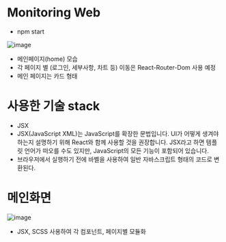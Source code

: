 # Monitoring Web
- npm start

![image](https://user-images.githubusercontent.com/33484628/166095371-fb82ed90-391b-45e4-a2b3-cd74c709dcb5.png)
- 메인페이지(home) 모습
- 각 페이지 별 (로그인, 세부사항, 차트 등) 이동은 React-Router-Dom 사용 예정
- 메인 페이지는 카드 형태



# 사용한 기술 stack
 - JSX 
 - JSX(JavaScript XML)는 JavaScript를 확장한 문법입니다. UI가 어떻게 생겨야 하는지 설명하기 위해 React와 함께 사용할 것을 권장합니다. JSX라고 하면 템플릿 언어가 떠오를 수도 있지만, JavaScript의 모든 기능이 포함되어 있습니다.
 - 브라우저에서 실행하기 전에 바벨을 사용하여 일반 자바스크립트 형태의 코드로 변환된다. 

 
 # 메인화면
 ![image](https://user-images.githubusercontent.com/33484628/166213871-7b71c32e-dbe9-4d38-9cb8-702a94d41621.png)
- JSX, SCSS 사용하여 각 컴포넌트, 페이지별 모듈화
